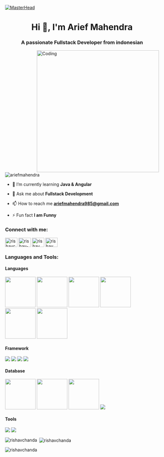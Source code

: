[![MasterHead](https://firebasestorage.googleapis.com/v0/b/flexi-coding.appspot.com/o/dempgi7-520f8d5f-63d4-4453-8822-dbc149ae27f8.gif?alt=media&token=91c0c7b2-93c3-4029-b011-1a8703c5730d)](https://rishavchanda.io)
<h1 align="center">Hi 👋, I'm Arief Mahendra</h1>
<h3 align="center">A passionate Fullstack Developer from indonesian</h3>
<img align="right" alt="Coding" width="400" src="https://cdn.dribbble.com/users/1162077/screenshots/3848914/programmer.gif">


<p align="left"> <img src="https://komarev.com/ghpvc/?username=ariefmahendra&label=Profile%20views&color=0e75b6&style=flat" alt="ariefmahendra" /> </p>


<!-- - 🔭 I’m currently working on **Vexa Web App** -->

- 🌱 I’m currently learning **Java & Angular**

- 💬 Ask me about **Fullstack Development**

- 📫 How to reach me **ariefmahendra985@gmail.com**

- ⚡ Fun fact **I am Funny**

<h3 align="left">Connect with me:</h3>
<p align="left">
<a href="https://twitter.com/arief_0012" target="blank"><img align="center" src="https://raw.githubusercontent.com/rahuldkjain/github-profile-readme-generator/master/src/images/icons/Social/twitter.svg" alt="rishavchanda" height="30" width="40" /></a>
<a href="https://www.linkedin.com/in/ariefmahendra/" target="blank"><img align="center" src="https://raw.githubusercontent.com/rahuldkjain/github-profile-readme-generator/master/src/images/icons/Social/linked-in-alt.svg" alt="rishav-chanda-b89a791b3" height="30" width="40" /></a>
<a href="https://www.instagram.com/mahend.arief/" target="blank"><img align="center" src="https://raw.githubusercontent.com/rahuldkjain/github-profile-readme-generator/master/src/images/icons/Social/instagram.svg" alt="rishav_chanda" height="30" width="40" /></a>
<a href="https://www.youtube.com/channel/UC1XAIKwXZJM6ZJjR76PKsvA" target="blank"><img align="center" src="https://raw.githubusercontent.com/rahuldkjain/github-profile-readme-generator/master/src/images/icons/Social/youtube.svg" alt="rishav chanda" height="30" width="40" /></a>
</p>

<h3 align="left">Languages and Tools:</h3>
<h4 align="left">Languages</h4>
<p>
<img src="https://www.vectorlogo.zone/logos/golang/golang-icon.svg" height="100" width="100">
<img src="https://www.vectorlogo.zone/logos/java/java-icon.svg" height="100" width="100">
<img src="https://www.vectorlogo.zone/logos/php/php-icon.svg" height="100" width="100">
<img src="https://upload.wikimedia.org/wikipedia/commons/thumb/9/99/Unofficial_JavaScript_logo_2.svg/512px-Unofficial_JavaScript_logo_2.svg.png?20141107110902" height="100" width="100">
<img src="https://www.vectorlogo.zone/logos/typescriptlang/typescriptlang-icon.svg" height="100" width="100">
<img src="https://cdn.worldvectorlogo.com/logos/c--4.svg" height="100" width="100">
</p>

<h4 align="left">Framework</h4>
<p>
<img src="https://www.vectorlogo.zone/logos/springio/springio-ar21.svg">
<img src="https://www.vectorlogo.zone/logos/dotnet/dotnet-ar21.svg">
<img src="https://www.vectorlogo.zone/logos/laravel/laravel-ar21.svg">
<img src="https://www.vectorlogo.zone/logos/angular/angular-ar21.svg"
</P>

<h4 align="left">Database</h4>
<p>
<img src="https://www.vectorlogo.zone/logos/postgresql/postgresql-icon.svg" height="100" width="100">
<img src="https://www.vectorlogo.zone/logos/mysql/mysql-official.svg" height="100" width="100">
<img src="https://www.svgrepo.com/show/303229/microsoft-sql-server-logo.svg" height="100" width="100">
<img src="https://www.vectorlogo.zone/logos/mongodb/mongodb-ar21.svg">
</p>

<h4 align="left">Tools</h4>
<p>
<img src="https://www.vectorlogo.zone/logos/git-scm/git-scm-ar21.svg">
<img src="https://www.vectorlogo.zone/logos/docker/docker-ar21.svg">
</p>

<p><img align="left" src="https://github-readme-stats.vercel.app/api/top-langs/?username=ariefmahendra&langs_count=4&hide=C,c%2B%2B,Blade,CSS,Python&show_icons=true&locale=en&layout=compact&theme=tokyonight" alt="rishavchanda" /></p>

<p>&nbsp;<img align="center" src="https://github-readme-stats.vercel.app/api?username=ariefmahendra&show_icons=true&locale=en&theme=tokyonight" alt="rishavchanda" /></p>

<p><img align="center" src="https://github-readme-streak-stats.herokuapp.com/?user=ariefmahendra&&theme=tokyonight" alt="rishavchanda" /></p>

